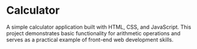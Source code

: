 # Calculator
A simple calculator application built with HTML, CSS, and JavaScript. This project demonstrates basic functionality for arithmetic operations and serves as a practical example of front-end web development skills.
